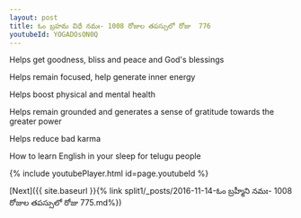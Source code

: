 ```yaml
---
layout: post
title: ఓం బ్రహమ విధే నమః- 1008 రోజుల తపస్సులో రోజు  776
youtubeId: YOGADOsON0Q
---
```

 
 
Helps get goodness, bliss and peace and God's blessings
 
Helps remain focused, help generate inner energy 
 
Helps boost physical and mental health 
 
Helps remain grounded and generates a sense of gratitude towards the greater power 
 
Helps reduce bad karma
 
How to learn English in your sleep for telugu people
 
 
 
 


{% include youtubePlayer.html id=page.youtubeId %}
 
[Next]({{ site.baseurl }}{% link split1/_posts/2016-11-14-ఓం బ్రహ్మీని నమః- 1008 రోజుల తపస్సులో రోజు  775.md%})
 
